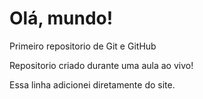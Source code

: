 # Olá, mundo!
 Primeiro repositorio de Git e GitHub

Repositorio criado durante uma aula ao vivo!

Essa linha adicionei diretamente do site.
